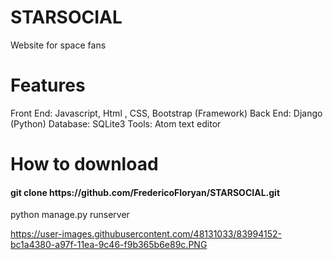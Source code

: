 # STARSOCIAL
Website for space fans
# Features
Front End:
Javascript, Html , CSS, Bootstrap (Framework)
Back End:
Django (Python)
Database:
SQLite3
Tools:
Atom text editor

<html>
<h1>How to download</h1>
  <h4> git clone https://github.com/FredericoFloryan/STARSOCIAL.git </h4>
  python manage.py runserver
  

https://user-images.githubusercontent.com/48131033/83994152-bc1a4380-a97f-11ea-9c46-f9b365b6e89c.PNG
